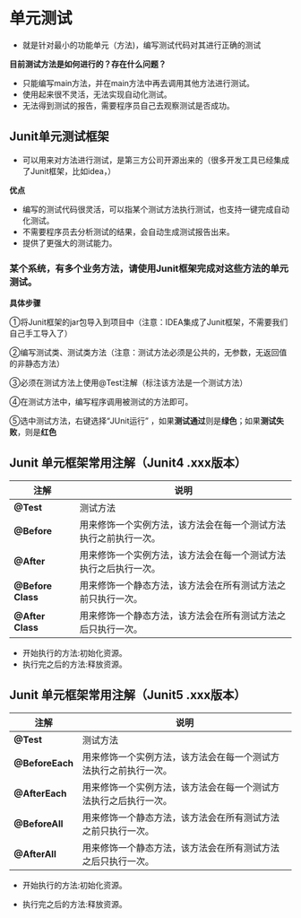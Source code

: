 # 单元测试

+ 就是针对最小的功能单元（方法)，编写测试代码对其进行正确的测试

**目前测试方法是如何进行的？存在什么问题？**

+ 只能编写main方法，并在main方法中再去调用其他方法进行测试。
+ 使用起来很不灵活，无法实现自动化测试。
+ 无法得到测试的报告，需要程序员自己去观察测试是否成功。



## Junit单元测试框架

+ 可以用来对方法进行测试，是第三方公司开源出来的（很多开发工具已经集成了Junit框架，比如idea，）

**优点**

+ 编写的测试代码很灵活，可以指某个测试方法执行测试，也支持一键完成自动化测试。
+ 不需要程序员去分析测试的结果，会自动生成测试报告出来。
+ 提供了更强大的测试能力。

















### **某个系统，有多个业务方法，请使用Junit框架完成对这些方法的单元测试。**

**具体步骤**

①将Junit框架的jar包导入到项目中（注意：IDEA集成了Junit框架，不需要我们自己手工导入了）

②编写测试类、测试类方法（注意：测试方法必须是公共的，无参数，无返回值的非静态方法）

③必须在测试方法上使用@Test注解（标注该方法是一个测试方法）

④在测试方法中，编写程序调用被测试的方法即可。

⑤选中测试方法，右键选择“JUnit运行” ，如果**测试通过**则是**绿色**；如果**测试失败**，则是**红色**













## Junit 单元框架常用注解（Junit4 .xxx版本）



| **注解**          | **说明**                                                     |
| ----------------- | ------------------------------------------------------------ |
| **@Test**         | 测试方法                                                     |
| **@Before**       | 用来修饰一个实例方法，该方法会在每一个测试方法执行之前执行一次。 |
| **@After**        | 用来修饰一个实例方法，该方法会在每一个测试方法执行之后执行一次。 |
| **@Before Class** | 用来修饰一个静态方法，该方法会在所有测试方法之前只执行一次。 |
| **@After Class**  | 用来修饰一个静态方法，该方法会在所有测试方法之后只执行一次。 |

+ 开始执行的方法:初始化资源。
+ 执行完之后的方法:释放资源。





## Junit 单元框架常用注解（Junit5 .xxx版本）

| **注解**        | **说明**                                                     |
| --------------- | ------------------------------------------------------------ |
| **@Test**       | 测试方法                                                     |
| **@BeforeEach** | 用来修饰一个实例方法，该方法会在每一个测试方法执行之前执行一次。 |
| **@AfterEach**  | 用来修饰一个实例方法，该方法会在每一个测试方法执行之后执行一次。 |
| **@BeforeAll**  | 用来修饰一个静态方法，该方法会在所有测试方法之前只执行一次。 |
| **@AfterAll**   | 用来修饰一个静态方法，该方法会在所有测试方法之后只执行一次。 |

+ 开始执行的方法:初始化资源。

+ 执行完之后的方法:释放资源。













